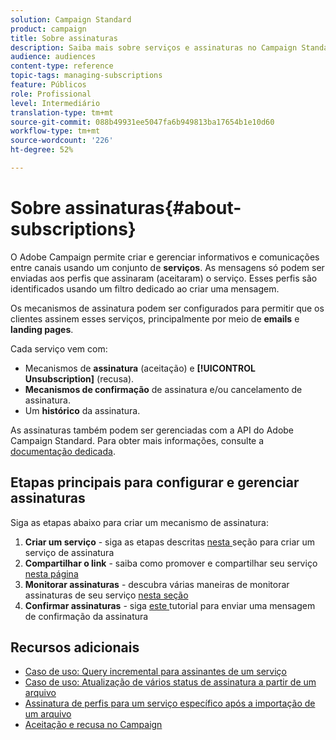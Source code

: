 ```yaml
---
solution: Campaign Standard
product: campaign
title: Sobre assinaturas
description: Saiba mais sobre serviços e assinaturas no Campaign Standard.
audience: audiences
content-type: reference
topic-tags: managing-subscriptions
feature: Públicos
role: Profissional
level: Intermediário
translation-type: tm+mt
source-git-commit: 088b49931ee5047fa6b949813ba17654b1e10d60
workflow-type: tm+mt
source-wordcount: '226'
ht-degree: 52%

---
```



# Sobre assinaturas{#about-subscriptions}

O Adobe Campaign permite criar e gerenciar informativos e comunicações entre canais usando um conjunto de **serviços**. As mensagens só podem ser enviadas aos perfis que assinaram (aceitaram) o serviço. Esses perfis são identificados usando um filtro dedicado ao criar uma mensagem.

Os mecanismos de assinatura podem ser configurados para permitir que os clientes assinem esses serviços, principalmente por meio de **emails** e **landing pages**.

Cada serviço vem com:

* Mecanismos de **assinatura** (aceitação) e **[!UICONTROL Unsubscription]** (recusa).
* **Mecanismos de confirmação** de assinatura e/ou cancelamento de assinatura.
* Um **histórico** da assinatura.

As assinaturas também podem ser gerenciadas com a API do Adobe Campaign Standard. Para obter mais informações, consulte a [documentação dedicada](../../api/using/creating-a-service.md).

## Etapas principais para configurar e gerenciar assinaturas

Siga as etapas abaixo para criar um mecanismo de assinatura:

1. **Criar um serviço**  - siga as etapas descritas  [nesta ](../../audiences/using/creating-a-service.md) seção para criar um serviço de assinatura
1. **Compartilhar o link**  - saiba como promover e compartilhar seu serviço  [nesta página](../../audiences/using/promoting-a-service.md)
1. **Monitorar assinaturas**  - descubra várias maneiras de monitorar assinaturas de seu serviço  [nesta seção](../../audiences/using/monitoring-subscriptions.md)
1. **Confirmar assinaturas**  - siga  [este ](../../audiences/using/confirming-subscription-to-a-service.md) tutorial para enviar uma mensagem de confirmação da assinatura

## Recursos adicionais

* [Caso de uso: Query incremental para assinantes de um serviço](../../automating/using/incremental-query-on-subscribers.md)
* [Caso de uso: Atualização de vários status de assinatura a partir de um arquivo](../../automating/using/updating-subscriptions-from-file.md)
* [Assinatura de perfis para um serviço específico após a importação de um arquivo](../../automating/using/subscribing-profiles-from-file.md)
* [Aceitação e recusa no Campaign](../../audiences/using/about-opt-in-and-opt-out-in-campaign.md)
